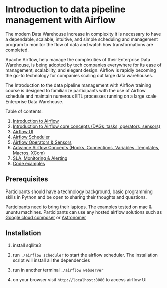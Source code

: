 # Introduction to data pipeline management with Airflow

The modern Data Warehouse increase in complexity it is necessary to have a dependable, scalable, intuitive, and simple scheduling and management program to monitor the flow of data and watch how transformations are completed.

Apache Airflow, help manage the complexities of their Enterprise Data Warehouse, is being adopted by tech companies everywhere for its ease of management, scalability, and elegant design. Airflow is rapidly becoming the go-to technology for companies scaling out large data warehouses.

The Introduction to the data pipeline management with Airflow training course is designed to familiarize participants with the use of Airflow schedule and maintain numerous ETL processes running on a large scale Enterprise Data Warehouse. 

Table of contents:

1. [Introduction to Airflow](https://github.com/ananthdurai/airflow-training/tree/master/1_introduction_to_airflow)
2. [Introduction to Airflow core concepts (DAGs, tasks, operators, sensors)](https://github.com/ananthdurai/airflow-training/tree/master/2_airflow_concepts)
3. [Airflow UI](https://github.com/ananthdurai/airflow-training/tree/master/3_airflow_ui)
4. [Airflow Scheduler](https://github.com/ananthdurai/airflow-training/tree/master/4_airflow_scheduler)
5. [Airflow Operators & Sensors](https://github.com/ananthdurai/airflow-training/tree/master/5_airflow_operators)
6. [Advance Airflow Concepts (Hooks, Connections, Variables, Templates, Macros, XCom) ](https://github.com/ananthdurai/airflow-training/tree/master/6_advance_airflow_concepts)
7. [SLA, Monitoring & Alerting](https://github.com/ananthdurai/airflow-training/tree/master/7_airflow_sla_and_alerting)
8. [Code examples](https://github.com/ananthdurai/airflow-training/tree/master/dags)

## Prerequisites

Participants should have a technology background, basic programming skills in Python and be open to sharing their thoughts and questions.

Participants need to bring their laptops. The examples tested on mac & ununtu machines. Participants can use any hosted airflow solutions such as [Google cloud composer](https://cloud.google.com/composer/) or [Astronomer](https://www.astronomer.io/blog/airflow-at-astronomer/)

## Installation

1. install sqllite3

2. run `./airflow scheduler` to start the airflow scheduler. The installation script will install all the dependencies 

3. run in another terminal `./airflow webserver`

4. on your browser visit `http://localhost:8080` to access airflow UI

